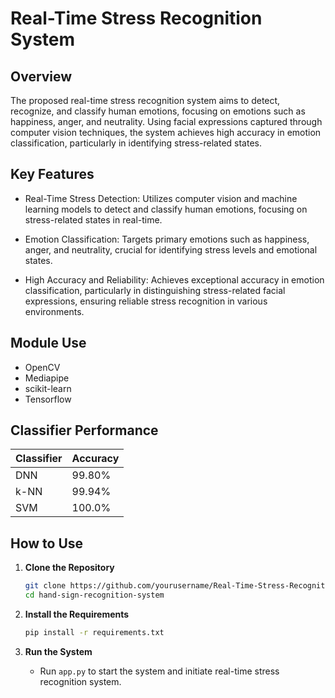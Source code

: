 # Real-Time Stress Recognition System

## Overview
The proposed real-time stress recognition system aims to detect, recognize, and classify human emotions, focusing on emotions such as happiness, anger, and neutrality. Using facial expressions captured through computer vision techniques, the system achieves high accuracy in emotion classification, particularly in identifying stress-related states.


## Key Features

- Real-Time Stress Detection: Utilizes computer vision and machine learning models to detect and classify human emotions, focusing on stress-related states in real-time.
  
- Emotion Classification: Targets primary emotions such as happiness, anger, and neutrality, crucial for identifying stress levels and emotional states.

- High Accuracy and Reliability: Achieves exceptional accuracy in emotion classification, particularly in distinguishing stress-related facial expressions, ensuring reliable stress recognition in various environments.



## Module Use
- OpenCV
- Mediapipe
- scikit-learn
- Tensorflow
  
## Classifier Performance

| Classifier    | Accuracy  |
|---------------|-----------|
| DNN           | 99.80%    |
| k-NN          | 99.94%    |
| SVM           | 100.0%    |

## How to Use
1. **Clone the Repository**
    ```bash
    git clone https://github.com/yourusername/Real-Time-Stress-Recognition-System.git
    cd hand-sign-recognition-system
    ```

2. **Install the Requirements**
    ```bash
    pip install -r requirements.txt
    ```

3. **Run the System**
   - Run `app.py` to start the system and initiate real-time stress  recognition system.


